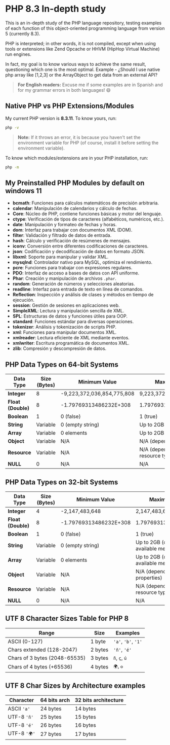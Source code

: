 # PHP 8.3 In-depth study

This is an in-depth study of the PHP language repository, testing examples of each function of this object-oriented programming language from version 5 (currently 8.3).

PHP is interpreted; in other words, it is not compiled, except when using tools or extensions like Zend Opcache or HHVM (HipHop Virtual Machine) run engines.

In fact, my goal is to know various ways to achieve the same result, questioning which one is the most optimal. Example - ¿Should I use native php array like [1,2,3] or the ArrayObject to get data from an external API?

> **For English readers:** Excuse me if some examples are in Spanish and for my grammar errors in both languages! 😄

## Native PHP vs PHP Extensions/Modules

My current PHP version is **8.3.11**. To know yours, run:

```bash
php -v
```

> **Note:** If it throws an error, it is because you haven't set the environment variable for PHP (of course, install it before setting the environment variable).

To know which modules/extensions are in your PHP installation, run:

```bash
php -m
```

## My Preinstalled PHP Modules by default on windows 11

- **bcmath**: Funciones para cálculos matemáticos de precisión arbitraria.
- **calendar**: Manipulación de calendarios y cálculo de fechas.
- **Core**: Núcleo de PHP, contiene funciones básicas y motor del lenguaje.
- **ctype**: Verificación de tipos de caracteres (alfabéticos, numéricos, etc.).
- **date**: Manipulación y formateo de fechas y horas.
- **dom**: Interfaz para trabajar con documentos XML (DOM).
- **filter**: Validación y filtrado de datos de entrada.
- **hash**: Cálculo y verificación de resúmenes de mensajes.
- **iconv**: Conversión entre diferentes codificaciones de caracteres.
- **json**: Codificación y decodificación de datos en formato JSON.
- **libxml**: Soporte para manipular y validar XML.
- **mysqlnd**: Controlador nativo para MySQL, optimiza el rendimiento.
- **pcre**: Funciones para trabajar con expresiones regulares.
- **PDO**: Interfaz de acceso a bases de datos con API uniforme.
- **Phar**: Creación y manipulación de archivos `.phar`.
- **random**: Generación de números y selecciones aleatorias.
- **readline**: Interfaz para entrada de texto en línea de comandos.
- **Reflection**: Inspección y análisis de clases y métodos en tiempo de ejecución.
- **session**: Gestión de sesiones en aplicaciones web.
- **SimpleXML**: Lectura y manipulación sencilla de XML.
- **SPL**: Estructuras de datos y funciones útiles para OOP.
- **standard**: Funciones estándar para diversas operaciones.
- **tokenizer**: Análisis y tokenización de scripts PHP.
- **xml**: Funciones para manipular documentos XML.
- **xmlreader**: Lectura eficiente de XML mediante eventos.
- **xmlwriter**: Escritura programática de documentos XML.
- **zlib**: Compresión y descompresión de datos.

## PHP Data Types on 64-bit Systems

| Data Type         | Size (Bytes) | Minimum Value                  | Maximum Value                        |
|-------------------|--------------|--------------------------------|--------------------------------------|
| **Integer**       | 8            | -9,223,372,036,854,775,808     | 9,223,372,036,854,775,807            |
| **Float (Double)**| 8            | -1.79769313486232E+308         | 1.79769313486232E+308                |
| **Boolean**       | 1            | 0 (false)                      | 1 (true)                             |
| **String**        | Variable     | 0 (empty string)               | Up to 2GB                            |
| **Array**         | Variable     | 0 elements                     | Up to 2GB                            |
| **Object**        | Variable     | N/A                            | N/A (depends on properties)          |
| **Resource**      | Variable     | N/A                            | N/A (depends on the resource type)   |
| **NULL**          | 0            | N/A                            | N/A                                  |

## PHP Data Types on 32-bit Systems

| Data Type         | Size (Bytes) | Minimum Value                    | Maximum Value                           |
|-------------------|--------------|----------------------------------|-----------------------------------------|
| **Integer**       | 4            | -2,147,483,648                   | 2,147,483,647                           |
| **Float (Double)**| 8            | -1.79769313486232E+308           | 1.79769313486232E+308                   |
| **Boolean**       | 1            | 0 (false)                        | 1 (true)                                |
| **String**        | Variable     | 0 (empty string)                 | Up to 2GB (depends on available memory) |
| **Array**         | Variable     | 0 elements                       | Up to 2GB (depends on available memory) |
| **Object**        | Variable     | N/A                              | N/A (depends on the object properties)  |
| **Resource**      | Variable     | N/A                              | N/A (depends on the resource type)      |
| **NULL**          | 0            | N/A                              | N/A                                     |

## UTF 8 Character Sizes Table for PHP 8

| Range                           | Size            | Examples               |
|---------------------------------|-----------------|------------------------|
| ASCII (0-127)                   | 1 byte          | `'a'`, `'b'`, `'1'`    |
| Chars extended (128-2047)       | 2 bytes         | `'ñ'`, `'é'`           |
| Chars of 3 bytes (2048-65535)   | 3 bytes         | `ñ`, `ç`, `ú`          |
| Chars of 4 bytes (+65536)       | 4 bytes         | `🌍`, `𐍈`             |

## UTF 8 Char Sizes by Architecture examples

| Character      | 64 bits arch       | 32 bits architecture       |
|----------------|--------------------|----------------------------|
| ASCII `'a'`    | 24 bytes           | 14 bytes                   |
| UTF-8 `'ñ'`    | 25 bytes           | 15 bytes                   |
| UTF-8 `'é'`    | 26 bytes           | 16 bytes                   |
| UTF-8 `'🌍'`  | 27 bytes            | 17 bytes                    |

